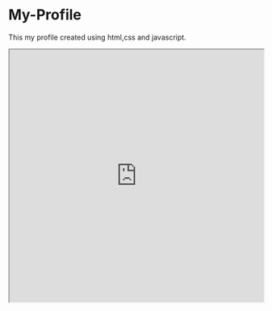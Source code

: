 # My-Profile
This my profile created using html,css and javascript.
<iframe src="https://example.com/path/to/your/new.html" width="100%" height="500px"></iframe>
